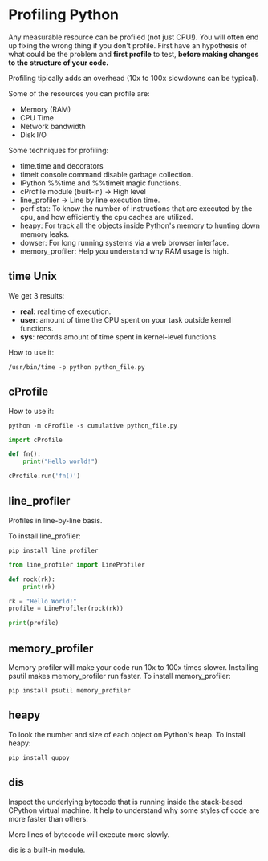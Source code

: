 # Profiling Python

Any measurable resource can be profiled (not just CPU!). You will often end up fixing the wrong thing if you don't profile. First have an hypothesis of what could be the problem and __first profile__ to test, __before making changes to the structure of your code.__

Profiling tipically adds an overhead (10x to 100x slowdowns can be typical).

Some of the resources you can profile are:

- Memory (RAM)
- CPU Time
- Network bandwidth
- Disk I/O

Some techniques for profiling:

- time.time and decorators
- timeit console command disable garbage collection.
- IPython %%time and %%timeit magic functions. 
- cProfile module (built-in) -> High level
- line_profiler -> Line by line execution time.
- perf stat: To know the number of instructions that are executed by the cpu, and how efficiently the cpu caches are utilized.
- heapy: For track all the objects inside Python's memory to hunting down memory leaks.
- dowser: For long running systems via a web browser interface.
- memory_profiler: Help you understand why RAM usage is high.

## time Unix

We get 3 results:
- __real__: real time of execution.
- __user__: amount of time the CPU spent on your task outside kernel functions.
- __sys__: records amount of time spent in kernel-level functions.

How to use it:

```shell
/usr/bin/time -p python python_file.py
```

## cProfile

How to use it:
```shell
python -m cProfile -s cumulative python_file.py
```

```python
import cProfile

def fn():
    print("Hello world!")

cProfile.run('fn()')
```

## line_profiler

Profiles in line-by-line basis.

To install line_profiler:

```shell
pip install line_profiler
```

```python
from line_profiler import LineProfiler

def rock(rk):
    print(rk)

rk = "Hello World!"
profile = LineProfiler(rock(rk))

print(profile)
```

## memory_profiler

Memory profiler will make your code run 10x to 100x times slower. Installing psutil makes memory_profiler run faster.
To install memory_profiler:

```shell
pip install psutil memory_profiler
```

## heapy

To look the number and size of each object on Python's heap.
To install heapy:

```shell
pip install guppy
```

## dis

Inspect the underlying bytecode that is running inside the stack-based CPython virtual machine. It help to understand why some styles of code are more faster than others.

More lines of bytecode will execute more slowly.

dis is a built-in module.
